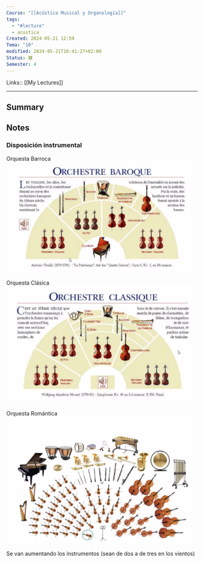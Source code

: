 ```yaml
---
Course: "[[Acústica Musical y Organología]]"
tags:
  - "#lecture"
  - acustica
Created: 2024-05-21 12:59
Tema: "10"
modified: 2024-05-21T16:41:27+02:00
Status: 🟥
Semester: 4
---
```

Links:: [[My Lectures]]
___

## Summary

## Notes

### Disposición instrumental

Orquesta Barroca
![](Extras/Images/2024-4-2_16.14.20.png)

Orquesta Clásica
![](Extras/Images/2024-4-2_16.15.24.png)

Orquesta Romántica
![](Extras/Images/2024-4-2_16.18.56.png)

Se van aumentando los instrumentos (sean de dos a de tres en los vientos)




